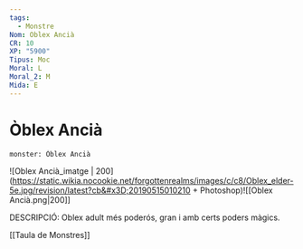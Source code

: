 ```yaml
---
tags:
  - Monstre
Nom: Oblex Ancià
CR: 10
XP: "5900"
Tipus: Moc
Moral: L
Moral_2: M
Mida: E
---
```

# Òblex Ancià

```statblock
monster: Òblex Ancià
```

![Oblex Ancià_imatge | 200](https://static.wikia.nocookie.net/forgottenrealms/images/c/c8/Oblex_elder-5e.jpg/revision/latest?cb&#x3D;20190515010210  +  Photoshop)![[Oblex Ancià.png|200]]

DESCRIPCIÓ: 
Oblex adult més poderós, gran i amb certs poders màgics.

[[Taula de Monstres]]